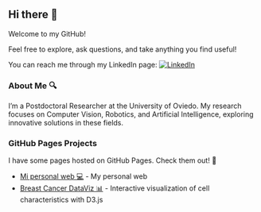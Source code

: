 ## Hi there 👋

Welcome to my GitHub!

Feel free to explore, ask questions, and take anything you find useful! 

You can reach me through my LinkedIn page: [![LinkedIn](https://img.shields.io/badge/LinkedIn-Profile-blue?logo=linkedin)](https://www.linkedin.com/in/sararht)

### About Me 🔍

I’m a Postdoctoral Researcher at the University of Oviedo. My research focuses on Computer Vision, Robotics, and Artificial Intelligence, exploring innovative solutions in these fields.


### GitHub Pages Projects

I have some pages hosted on GitHub Pages. Check them out! 🚀

  - [Mi personal web 💻](https://sararht.github.io/) - My personal web
  - [Breast Cancer DataViz 📊](https://sararht.github.io/d3js_cancer_cell_visualization/) - Interactive visualization of cell characteristics with D3.js

